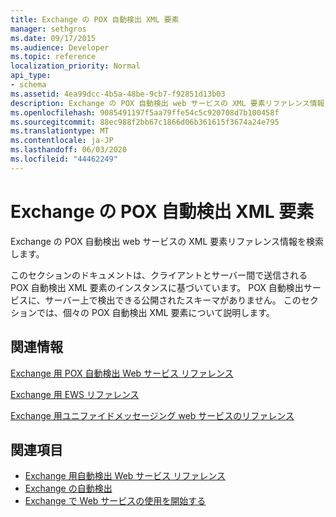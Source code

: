```yaml
---
title: Exchange の POX 自動検出 XML 要素
manager: sethgros
ms.date: 09/17/2015
ms.audience: Developer
ms.topic: reference
localization_priority: Normal
api_type:
- schema
ms.assetid: 4ea99dcc-4b5a-48be-9cb7-f92851d13b03
description: Exchange の POX 自動検出 web サービスの XML 要素リファレンス情報を検索します。
ms.openlocfilehash: 9085491197f5aa79ffe54c5c920708d7b100458f
ms.sourcegitcommit: 88ec988f2bb67c1866d06b361615f3674a24e795
ms.translationtype: MT
ms.contentlocale: ja-JP
ms.lasthandoff: 06/03/2020
ms.locfileid: "44462249"
---
```

# <a name="pox-autodiscover-xml-elements-for-exchange"></a>Exchange の POX 自動検出 XML 要素

Exchange の POX 自動検出 web サービスの XML 要素リファレンス情報を検索します。
  
このセクションのドキュメントは、クライアントとサーバー間で送信される POX 自動検出 XML 要素のインスタンスに基づいています。 POX 自動検出サービスに、サーバー上で検出できる公開されたスキーマがありません。 このセクションでは、個々の POX 自動検出 XML 要素について説明します。
  
## <a name="related-sections"></a>関連情報
<a name="bk_RelatedSections"> </a>

[Exchange 用 POX 自動検出 Web サービス リファレンス](pox-autodiscover-web-service-reference-for-exchange.md)
  
[Exchange 用 EWS リファレンス](ews-reference-for-exchange.md)
  
[Exchange 用ユニファイドメッセージング web サービスのリファレンス](unified-messaging-web-service-reference-for-exchange.md)
  
## <a name="see-also"></a>関連項目

- [Exchange 用自動検出 Web サービス リファレンス](autodiscover-web-service-reference-for-exchange.md)
- [Exchange の自動検出](../exchange-web-services/autodiscover-for-exchange.md)
- [Exchange で Web サービスの使用を開始する](../exchange-web-services/start-using-web-services-in-exchange.md)
    

